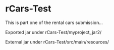# rCars-Test

This is part one of the rental cars submission... 

Exported jar under rCars-Test/myproject_jar2/

External jar under rCars-Test/src/main/resources/
